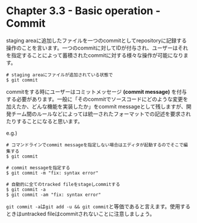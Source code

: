 Chapter 3.3 - Basic operation - Commit
=======

staging areaに追加したファイルを一つのcommitとしてrepositoryに記録する操作のことを言います。一つのcommitに対してIDが付与され、ユーザーはそれを指定することによって蓄積されたcommitに対する様々な操作が可能になります。

```
# staging areaにファイルが追加されている状態で
$ git commit
```

commitをする時にユーザーはコミットメッセージ **(commit message)** を付与する必要があります。一般に「そのcommitでソースコードにどのような変更を加えたか、どんな機能を実装したか」をcommit messageとして残しますが、開発チーム間のルールなどによっては統一されたフォーマットでの記述を要求されたりすることになると思います。

e.g.)
```
# コマンドラインでcommit messageを指定しない場合はエディタが起動するのでそこで編集する
$ git commit

# commit messageを指定する
$ git commit -m "fix: syntax error"

# 自動的に全てのtracked fileをstageしcommitする
$ git commit -a
$ git commit -am "fix: syntax error"
```

`git commit -a`は`git add -u && git commit`と等価であると言えます。使用するときはuntracked fileはcommitされないことに注意しましょう。